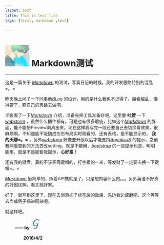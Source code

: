 ```yaml
---
layout: post
title: This is test file
tags: [first, markdown ,test]

---
```


# <img src="../../img/iconimg/maybe.jpg" width="80" height="70"/> Markdown测试
***

这是一篇关于 [*Markdown*][] 的测试，写篇日记的时候，我的开发思路特别的混乱=。=

昨天晚上问了一下同事他[*BLog*][] 的设计，用的是什么我也不记得了，越看越乱，懒得管了，照自己的思路去做吧。

半夜看了一下[*Markdown*][] 介绍，准备先把工具准备好吧。这里要 **吐赞** 一下[*webstorm*][] ，虽然什么插件都有，可是也有很多瑕疵，比如这个[*Markdown*][] 的界面，能不能把Preview剥离出来，现在这样我写完一段还要自己去切换看效果，很麻烦啊，不知道能不能搞成左右布局实时观看的，还有表格，是不能显示的， **我的天哪=。=** ，另外[*webstorm*][] 好像要升级以后才能支持[*AngularJS*][] 的提示，之前我照着查到的方法去改setting，就是不能用，[*bootstrap*][] 的一些提示也是，明明能用，就是不是能智能提示，**心好累！** 

还有我的键盘，真的不该买高键帽的，打字累的一米，等发财了一定要去换一下键帽=。=

[*Markdown*][] 挺简单的，照着API搞就是了，只是想内容什么的。。。另外英语不好真的好困扰啊，看文档好累。
 
好了，就写到这里了，现在去测测插了标签后的效果，先边看边琢磨吧，这个等等去当成例子插进网站吧。

就这样吧。

　　    **—— by** <a href="http://www.jianshu.com/" color="white" title="我的微博">
                                <img src="../../img/iconimg/logo.png" width="35" height="35"/>
                                </a>

　　　　 **2016/4/2**

[*Markdown*]: http://sspai.com/25137 "Markdown地址"
[*BLog*]: http://macdfree.github.io/ "BLog地址"
[*webstorm*]: http://www.jetbrains.com/webstorm/ "webstorm下载地址"
[*AngularJS*]: http://docs.angularjs.cn/api "AngularJS文档地址"
[*bootstrap*]: http://www.bootcss.com/ "bootstrap中文API"
[mylogo]: img/iconimg/logo.png  "欢迎关注我的微博"


